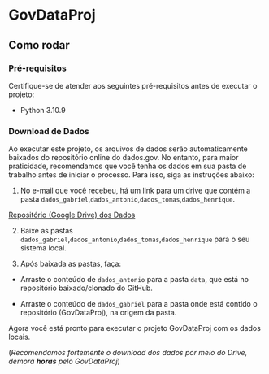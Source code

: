 # GovDataProj

## Como rodar

### Pré-requisitos

Certifique-se de atender aos seguintes pré-requisitos antes de executar o projeto:

- Python 3.10.9

### Download de Dados

Ao executar este projeto, os arquivos de dados serão automaticamente baixados do repositório online do dados.gov. No entanto, para maior praticidade, recomendamos que você tenha os dados em sua pasta de trabalho antes de iniciar o processo. Para isso, siga as instruções abaixo:
 

1. No e-mail que você recebeu, há um link para um drive que contém a pasta `dados_gabriel`,`dados_antonio`,`dados_tomas`,`dados_henrique`.

[Repositório (Google Drive) dos Dados](https://drive.google.com/drive/folders/1AfDOguQzAc92mvZ31hJwaTaU2Z2Lgv3D?usp=share_link)

2. Baixe as pastas `dados_gabriel`,`dados_antonio`,`dados_tomas`,`dados_henrique` para o seu sistema local.

3. Após baixada as pastas, faça:
   
-  Arraste o conteúdo de `dados_antonio` para a pasta `data`, que está no repositório baixado/clonado do GitHub.
  
-  Arraste o conteúdo de `dados_gabriel` para a pasta onde está contido o repositório (GovDataProj), na origem da pasta.


Agora você está pronto para executar o projeto GovDataProj com os dados locais.

(*Recomendamos fortemente o download dos dados por meio do Drive, demora __horas__ pelo GovDataProj*)
